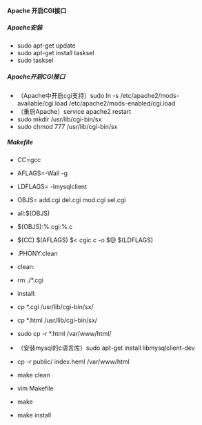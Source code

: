 #### Apache 开启CGI接口
##### Apache安装
* sudo apt-get update
* sudo apt-get install tasksel
* sudo tasksel
##### Apache开启CGI接口
* （Apache中开启cgi支持）sudo ln -s /etc/apache2/mods-available/cgi.load /etc/apache2/mods-enabled/cgi.load
* （重启Apache）service apache2 restart
* sudo mkdir /usr/lib/cgi-bin/sx
* sudo chmod 777 /usr/lib/cgi-bin/sx
##### Makefile
* CC=gcc
* AFLAGS=-Wall -g
* LDFLAGS= -lmysqlclient
* OBJS= add.cgi del.cgi mod.cgi sel.cgi

* all:$(OBJS)

* $(OBJS):%.cgi:%.c
* 	$(CC) $(AFLAGS) $< cgic.c -o $@ $(LDFLAGS)	

* .PHONY:clean
* clean:
* 	rm ./*.cgi

* install:
* 	cp *.cgi /usr/lib/cgi-bin/sx/
*   cp *.html /usr/lib/cgi-bin/sx/
*   sudo cp -r *.html /var/www/html/

* （安装mysql的c语言库）sudo apt-get install libmysqlclient-dev
* cp -r public/ index.heml /var/www/html
* make clean   
* vim Makefile 
* make
* make install
